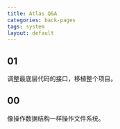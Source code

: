 ```yaml
---
title: Atlas Q&A
categories: back-pages
tags: system
layout: default
---
```


## 01

调整最底层代码的接口，移植整个项目。

## 00

像操作数据结构一样操作文件系统。
